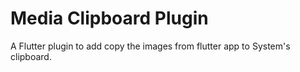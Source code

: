 # Media Clipboard Plugin
 A Flutter plugin to add copy the images from flutter app to System's clipboard.
